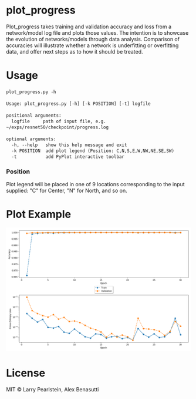 # plot_progress

Plot_progress takes training and validation accuracy and loss from a network/model log file and plots those values. The intention is to showcase the evolution of networks/models through data analysis. Comparison of accuracies will illustrate whether a network is underfitting or overfitting data, and offer next steps as to how it should be treated.

# Usage

```
plot_progress.py -h

Usage: plot_progress.py [-h] [-k POSITION] [-t] logfile

positional arguments:
  logfile     path of input file, e.g. ~/exps/resnet50/checkpoint/progress.log

optional arguments:
  -h, --help   show this help message and exit
  -k POSITION  add plot legend (Position: C,N,S,E,W,NW,NE,SE,SW)
  -t           add PyPlot interactive toolbar
```
### Position

Plot legend will be placed in one of 9 locations corresponding to the input supplied: "C" for Center, "N" for North, and so on.

# Plot Example
![Example Figure](plot_progress_fig.png)

# License

MIT © Larry Pearlstein, Alex Benasutti

 



 
